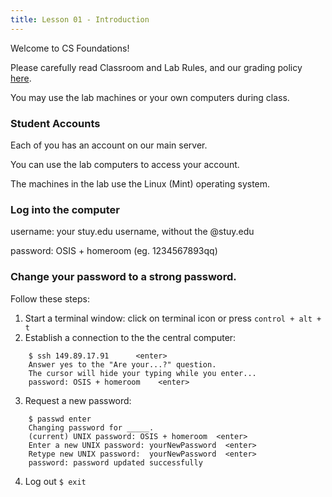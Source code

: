 ```yaml
---
title: Lesson 01 - Introduction
---
```


Welcome to CS Foundations!

Please carefully read Classroom and Lab Rules, and our grading policy [here](https://novillo-cs.github.io/cs_foundations/info/).

You may use the lab machines or your own computers during class.

### Student Accounts

Each of you has an account on our main server.

You can use the lab computers to access your account.

The machines in the lab use the Linux (Mint) operating system.

### Log into the computer

 username: your stuy.edu username, without the @stuy.edu
 
 password: OSIS + homeroom (eg. 1234567893qq)

 ### Change your password to a strong password.

 Follow these steps:
 
1. Start a terminal window: click on terminal icon or press ```control + alt + t```
2. Establish a connection to the the central computer:
```
	$ ssh 149.89.17.91      <enter>
	Answer yes to the "Are your...?" question.
	The cursor will hide your typing while you enter...
	password: OSIS + homeroom    <enter>
```      
3. Request a new password:
```
	$ passwd enter
	Changing password for _____.
	(current) UNIX password: OSIS + homeroom  <enter>
	Enter a new UNIX password: yourNewPassword  <enter>
	Retype new UNIX password:  yourNewPassword  <enter>
	password: password updated successfully
```
4. Log out ```$ exit```
 
